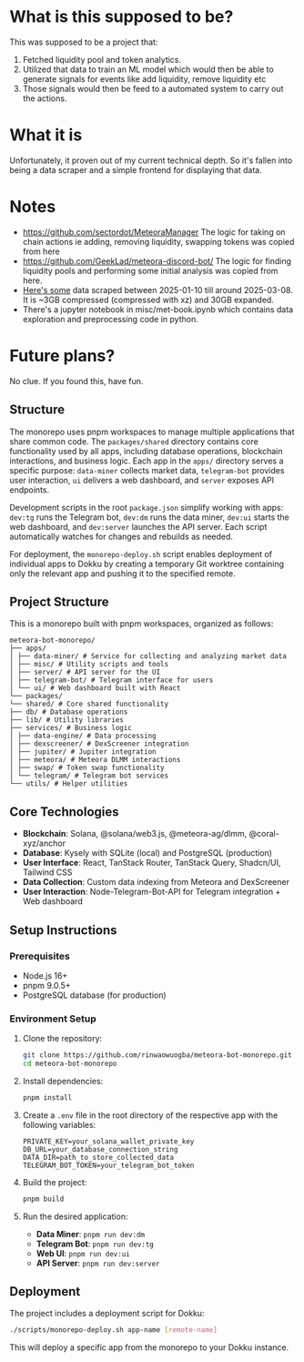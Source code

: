 # What is this supposed to be?

This was supposed to be a project that:

1. Fetched liquidity pool and token analytics.
2. Utilized that data to train an ML model which would then be able to generate signals for events like add liquidity, remove liquidity etc
3. Those signals would then be feed to a automated system to carry out the actions.

# What it is

Unfortunately, it proven out of my current technical depth. So it's fallen into being a data scraper and a simple frontend for displaying that data.

# Notes

- https://github.com/sectordot/MeteoraManager
  The logic for taking on chain actions ie adding, removing liquidity, swapping tokens was copied from here
- https://github.com/GeekLad/meteora-discord-bot/
  The logic for finding liquidity pools and performing some initial analysis was copied from here.
- [Here's some](https://mega.nz/file/kVoRBRIb#S_MHlhORUis2VjF7CRjpb5coZ4kNkaa4PjEoe3aC66I) data scraped between 2025-01-10 till around 2025-03-08. It is ~3GB compressed (compressed with xz) and 30GB expanded.
- There's a jupyter notebook in misc/met-book.ipynb which contains data exploration and preprocessing code in python.

# Future plans?

No clue. If you found this, have fun.

## Structure

The monorepo uses pnpm workspaces to manage multiple applications that share common code. The `packages/shared` directory contains core functionality used by all apps, including database operations, blockchain interactions, and business logic. Each app in the `apps/` directory serves a specific purpose: `data-miner` collects market data, `telegram-bot` provides user interaction, `ui` delivers a web dashboard, and `server` exposes API endpoints.

Development scripts in the root `package.json` simplify working with apps: `dev:tg` runs the Telegram bot, `dev:dm` runs the data miner, `dev:ui` starts the web dashboard, and `dev:server` launches the API server. Each script automatically watches for changes and rebuilds as needed.

For deployment, the `monorepo-deploy.sh` script enables deployment of individual apps to Dokku by creating a temporary Git worktree containing only the relevant app and pushing it to the specified remote.

## Project Structure

This is a monorepo built with pnpm workspaces, organized as follows:
```
meteora-bot-monorepo/
├── apps/
│ ├── data-miner/ # Service for collecting and analyzing market data
│ ├── misc/ # Utility scripts and tools
│ ├── server/ # API server for the UI
│ ├── telegram-bot/ # Telegram interface for users
│ └── ui/ # Web dashboard built with React
└── packages/
└── shared/ # Core shared functionality
├── db/ # Database operations
├── lib/ # Utility libraries
├── services/ # Business logic
│ ├── data-engine/ # Data processing
│ ├── dexscreener/ # DexScreener integration
│ ├── jupiter/ # Jupiter integration
│ ├── meteora/ # Meteora DLMM interactions
│ ├── swap/ # Token swap functionality
│ └── telegram/ # Telegram bot services
└── utils/ # Helper utilities
```

## Core Technologies

- **Blockchain**: Solana, @solana/web3.js, @meteora-ag/dlmm, @coral-xyz/anchor
- **Database**: Kysely with SQLite (local) and PostgreSQL (production)
- **User Interface**: React, TanStack Router, TanStack Query, Shadcn/UI, Tailwind CSS
- **Data Collection**: Custom data indexing from Meteora and DexScreener
- **User Interaction**: Node-Telegram-Bot-API for Telegram integration + Web dashboard

## Setup Instructions

### Prerequisites

- Node.js 16+
- pnpm 9.0.5+
- PostgreSQL database (for production)

### Environment Setup

1. Clone the repository:

   ```bash
   git clone https://github.com/rinwaowuogba/meteora-bot-monorepo.git
   cd meteora-bot-monorepo
   ```

2. Install dependencies:

   ```bash
   pnpm install
   ```

3. Create a `.env` file in the root directory of the respective app with the following variables:

   ```
   PRIVATE_KEY=your_solana_wallet_private_key
   DB_URL=your_database_connection_string
   DATA_DIR=path_to_store_collected_data
   TELEGRAM_BOT_TOKEN=your_telegram_bot_token
   ```

4. Build the project:

   ```bash
   pnpm build
   ```

5. Run the desired application:
   - **Data Miner**: `pnpm run dev:dm`
   - **Telegram Bot**: `pnpm run dev:tg`
   - **Web UI**: `pnpm run dev:ui`
   - **API Server**: `pnpm run dev:server`

## Deployment

The project includes a deployment script for Dokku:

```bash
./scripts/monorepo-deploy.sh app-name [remote-name]
```

This will deploy a specific app from the monorepo to your Dokku instance.
